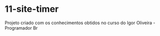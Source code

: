 # 11-site-timer
Projeto criado com os conhecimentos obtidos no curso do Igor Oliveira - Programador Br
